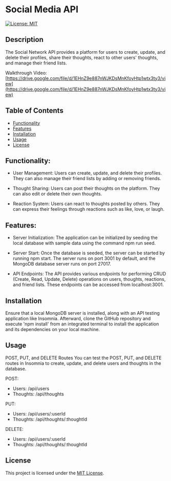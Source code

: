 # Social Media API
[![License: MIT](https://img.shields.io/badge/License-MIT-yellow.svg)](https://opensource.org/licenses/MIT)

## Description
The Social Network API provides a platform for users to create, update, and delete their profiles, share their thoughts, react to other users' thoughts, and manage their friend lists.

Walkthrough Video: [https://drive.google.com/file/d/1EHnZ9e887nWJKDsMnKfoyHtp1wtx3ty3/view](https://drive.google.com/file/d/1EHnZ9e887nWJKDsMnKfoyHtp1wtx3ty3/view)

## Table of Contents
- [Functionality](#functionality)
- [Features](#features)
- [Installation](#installation)
- [Usage](#usage)
- [License](#license)


## Functionality:
* User Management: Users can create, update, and delete their profiles. They can also manage their friend lists by adding or removing friends.

* Thought Sharing: Users can post their thoughts on the platform. They can also edit or delete their own thoughts.

* Reaction System: Users can react to thoughts posted by others. They can express their feelings through reactions such as like, love, or laugh.

## Features:
* Server Initialization: The application can be initialized by seeding the local database with sample data using the command npm run seed.

* Server Start: Once the database is seeded, the server can be started by running npm start. The server runs on port 3001 by default, and the MongoDB database server runs on port 27017.

* API Endpoints: The API provides various endpoints for performing CRUD (Create, Read, Update, Delete) operations on users, thoughts, reactions, and friend lists. These endpoints can be accessed from localhost:3001.

## Installation
Ensure that a local MongoDB server is installed, along with an API testing application like Insomnia. Afterward, clone the GitHub repository and execute 'npm install' from an integrated terminal to install the application and its dependencies on your local machine.

## Usage
POST, PUT, and DELETE Routes
You can test the POST, PUT, and DELETE routes in Insomnia to create, update, and delete users and thoughts in the database.

POST:
* Users: /api/users
* Thoughts: /api/thoughts

PUT:
* Users: /api/users/:userId
* Thoughts: /api/thoughts/:thoughtId

DELETE:
* Users: /api/users/:userId
* Thoughts: /api/thoughts/:thoughtId

## License
This project is licensed under the [MIT License](https://opensource.org/licenses/MIT).


